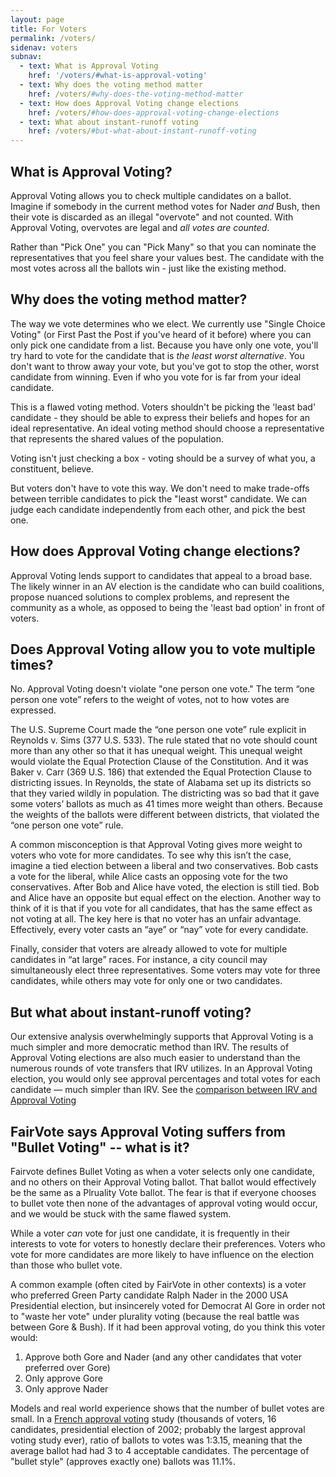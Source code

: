 ```yaml
---
layout: page
title: For Voters
permalink: /voters/
sidenav: voters
subnav:
  - text: What is Approval Voting
    href: '/voters/#what-is-approval-voting'
  - text: Why does the voting method matter
    href: /voters/#why-does-the-voting-method-matter
  - text: How does Approval Voting change elections
    href: /voters/#how-does-approval-voting-change-elections
  - text: What about instant-runoff voting
    href: /voters/#but-what-about-instant-runoff-voting
---
```



## What is Approval Voting?

Approval Voting allows you to check multiple candidates on a ballot. Imagine if somebody in the current method votes for Nader *and* Bush, then their vote is discarded as an illegal "overvote" and not counted. With Approval Voting, overvotes are legal and _all votes are counted_.

Rather than "Pick One" you can "Pick Many" so that you can nominate the representatives that you feel share your values best. The candidate with the most votes across all the ballots win - just like the existing method.


## Why does the voting method matter?

The way we vote determines who we elect. We currently use "Single Choice Voting" (or First Past the Post if you've heard of it before) where you can only pick one candidate from a list. Because you have only one vote, you'll try hard to vote for the candidate that is _the least worst alternative_. You don't want to throw away your vote, but you've got to stop the other, worst candidate from winning. Even if who you vote for is far from your ideal candidate.

This is a flawed voting method. Voters shouldn't be picking the 'least bad' candidate - they should be able to express their beliefs and hopes for an ideal representative. An ideal voting method should choose a representative that represents the shared values of the population.

Voting isn't just checking a box - voting should be a survey of what you, a constituent, believe.

But voters don't have to vote this way. We don't need to make trade-offs between terrible candidates to pick the "least worst" candidate. We can judge each candidate independently from each other, and pick the best one.

## How does Approval Voting change elections?

Approval Voting lends support to candidates that appeal to a broad base. The likely winner in an AV election is the candidate who can build coalitions, propose nuanced solutions to complex problems, and represent the community as a whole, as opposed to being the 'least bad option' in front of voters.

## Does Approval Voting allow you to vote multiple times?

No. Approval Voting doesn't violate "one person one vote." The term “one person one vote” refers to the weight of votes, not to how votes are expressed.

The U.S. Supreme Court made the “one person one vote” rule explicit in Reynolds v. Sims (377 U.S. 533). The rule stated that no vote should count more than any other so that it has unequal weight. This unequal weight would violate the Equal Protection Clause of the Constitution. And it was Baker v. Carr (369 U.S. 186) that extended the Equal Protection Clause to districting issues. In Reynolds, the state of Alabama set up its districts so that they varied wildly in population. The districting was so bad that it gave some voters’ ballots as much as 41 times more weight than others. Because the weights of the ballots were different between districts, that violated the “one person one vote” rule.

A common misconception is that Approval Voting gives more weight to voters who vote for more candidates. To see why this isn’t the case, imagine a tied election between a liberal and two conservatives. Bob casts a vote for the liberal, while Alice casts an opposing vote for the two conservatives. After Bob and Alice have voted, the election is still tied. Bob and Alice have an opposite but equal effect on the election. Another way to think of it is that if you vote for all candidates, that has the same effect as not voting at all. The key here is that no voter has an unfair advantage. Effectively, every voter casts an “aye” or “nay” vote for every candidate.

Finally, consider that voters are already allowed to vote for multiple candidates in “at large” races. For instance, a city council may simultaneously elect three representatives. Some voters may vote for three candidates, while others may vote for only one or two candidates.

## But what about instant-runoff voting?

Our extensive analysis overwhelmingly supports that Approval Voting is a much simpler and more democratic method than IRV. The results of Approval Voting elections are also much easier to understand than the numerous rounds of vote transfers that IRV utilizes. In an Approval Voting election, you would only see approval percentages and total votes for each candidate — much simpler than IRV. See the [comparison between IRV and Approval Voting](/compare)

## FairVote says Approval Voting suffers from "Bullet Voting" -- what is it?

Fairvote defines Bullet Voting as when a voter selects only one candidate, and no others on their Approval Voting ballot. That ballot would effectively be the same as a Plruality Vote ballot. The fear is that if everyone chooses to bullet vote then none of the advantages of approval voting would occur, and we would be stuck with the same flawed system.

While a voter *can* vote for just one candidate, it is frequently in their interests to vote for voters to honestly declare their preferences. Voters who vote for more candidates are more likely to have influence on the election than those who bullet vote. 

A common example (often cited by FairVote in other contexts) is a voter who preferred Green Party candidate Ralph Nader in the 2000 USA Presidential election, but insincerely voted for Democrat Al Gore in order not to "waste her vote" under plurality voting (because the real battle was between Gore & Bush). If it had been approval voting, do you think this voter would:

1. Approve both Gore and Nader (and any other candidates that voter preferred over Gore)
1. Only approve Gore
1. Only approve Nader

Models and real world experience shows that the number of bullet votes are small. In a [French approval voting](http://scorevoting.net/FrenchStudy.html) study (thousands of voters, 16 candidates, presidential election of 2002; probably the largest approval voting study ever), ratio of ballots to votes was 1:3.15, meaning that the average ballot had had 3 to 4 acceptable candidates. The percentage of "bullet style" (approves exactly one) ballots was 11.1%.

